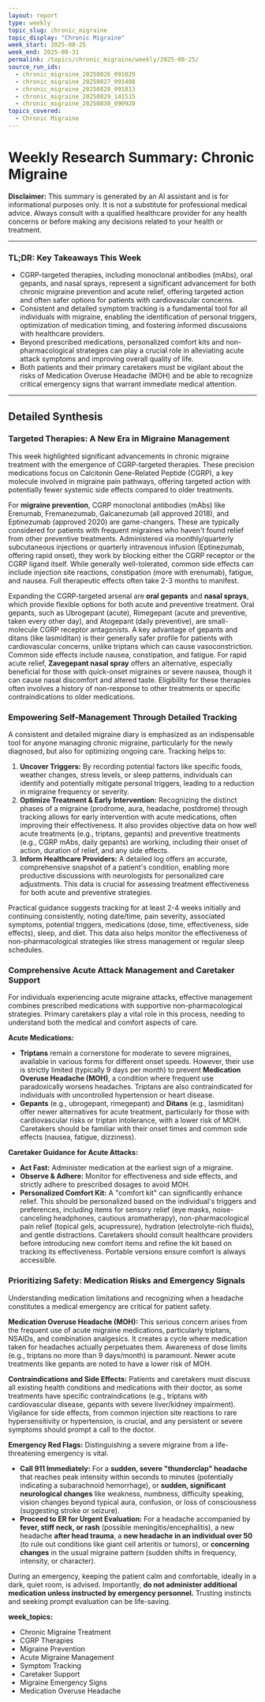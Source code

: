 ```yaml
---
layout: report
type: weekly
topic_slug: chronic_migraine
topic_display: "Chronic Migraine"
week_start: 2025-08-25
week_end: 2025-08-31
permalink: /topics/chronic_migraine/weekly/2025-08-25/
source_run_ids:
  - chronic_migraine_20250826_091029
  - chronic_migraine_20250827_091408
  - chronic_migraine_20250828_091013
  - chronic_migraine_20250829_141515
  - chronic_migraine_20250830_090920
topics_covered:
  - Chronic Migraine
---
```


# Weekly Research Summary: Chronic Migraine

**Disclaimer:** This summary is generated by an AI assistant and is for informational purposes only. It is not a substitute for professional medical advice. Always consult with a qualified healthcare provider for any health concerns or before making any decisions related to your health or treatment.

---

### **TL;DR: Key Takeaways This Week**

-   CGRP-targeted therapies, including monoclonal antibodies (mAbs), oral gepants, and nasal sprays, represent a significant advancement for both chronic migraine prevention and acute relief, offering targeted action and often safer options for patients with cardiovascular concerns.
-   Consistent and detailed symptom tracking is a fundamental tool for all individuals with migraine, enabling the identification of personal triggers, optimization of medication timing, and fostering informed discussions with healthcare providers.
-   Beyond prescribed medications, personalized comfort kits and non-pharmacological strategies can play a crucial role in alleviating acute attack symptoms and improving overall quality of life.
-   Both patients and their primary caretakers must be vigilant about the risks of Medication Overuse Headache (MOH) and be able to recognize critical emergency signs that warrant immediate medical attention.

---

## Detailed Synthesis

### Targeted Therapies: A New Era in Migraine Management

This week highlighted significant advancements in chronic migraine treatment with the emergence of CGRP-targeted therapies. These precision medications focus on Calcitonin Gene-Related Peptide (CGRP), a key molecule involved in migraine pain pathways, offering targeted action with potentially fewer systemic side effects compared to older treatments.

For **migraine prevention**, CGRP monoclonal antibodies (mAbs) like Erenumab, Fremanezumab, Galcanezumab (all approved 2018), and Eptinezumab (approved 2020) are game-changers. These are typically considered for patients with frequent migraines who haven't found relief from other preventive treatments. Administered via monthly/quarterly subcutaneous injections or quarterly intravenous infusion (Eptinezumab, offering rapid onset), they work by blocking either the CGRP receptor or the CGRP ligand itself. While generally well-tolerated, common side effects can include injection site reactions, constipation (more with erenumab), fatigue, and nausea. Full therapeutic effects often take 2-3 months to manifest.

Expanding the CGRP-targeted arsenal are **oral gepants** and **nasal sprays**, which provide flexible options for both acute and preventive treatment. Oral gepants, such as Ubrogepant (acute), Rimegepant (acute and preventive, taken every other day), and Atogepant (daily preventive), are small-molecule CGRP receptor antagonists. A key advantage of gepants and ditans (like lasmiditan) is their generally safer profile for patients with cardiovascular concerns, unlike triptans which can cause vasoconstriction. Common side effects include nausea, constipation, and fatigue. For rapid acute relief, **Zavegepant nasal spray** offers an alternative, especially beneficial for those with quick-onset migraines or severe nausea, though it can cause nasal discomfort and altered taste. Eligibility for these therapies often involves a history of non-response to other treatments or specific contraindications to older medications.

### Empowering Self-Management Through Detailed Tracking

A consistent and detailed migraine diary is emphasized as an indispensable tool for anyone managing chronic migraine, particularly for the newly diagnosed, but also for optimizing ongoing care. Tracking helps to:

1.  **Uncover Triggers:** By recording potential factors like specific foods, weather changes, stress levels, or sleep patterns, individuals can identify and potentially mitigate personal triggers, leading to a reduction in migraine frequency or severity.
2.  **Optimize Treatment & Early Intervention:** Recognizing the distinct phases of a migraine (prodrome, aura, headache, postdrome) through tracking allows for early intervention with acute medications, often improving their effectiveness. It also provides objective data on how well acute treatments (e.g., triptans, gepants) and preventive treatments (e.g., CGRP mAbs, daily gepants) are working, including their onset of action, duration of relief, and any side effects.
3.  **Inform Healthcare Providers:** A detailed log offers an accurate, comprehensive snapshot of a patient's condition, enabling more productive discussions with neurologists for personalized care adjustments. This data is crucial for assessing treatment effectiveness for both acute and preventive strategies.

Practical guidance suggests tracking for at least 2-4 weeks initially and continuing consistently, noting date/time, pain severity, associated symptoms, potential triggers, medications (dose, time, effectiveness, side effects), sleep, and diet. This data also helps monitor the effectiveness of non-pharmacological strategies like stress management or regular sleep schedules.

### Comprehensive Acute Attack Management and Caretaker Support

For individuals experiencing acute migraine attacks, effective management combines prescribed medications with supportive non-pharmacological strategies. Primary caretakers play a vital role in this process, needing to understand both the medical and comfort aspects of care.

**Acute Medications:**
*   **Triptans** remain a cornerstone for moderate to severe migraines, available in various forms for different onset speeds. However, their use is strictly limited (typically 9 days per month) to prevent **Medication Overuse Headache (MOH)**, a condition where frequent use paradoxically worsens headaches. Triptans are also contraindicated for individuals with uncontrolled hypertension or heart disease.
*   **Gepants** (e.g., ubrogepant, rimegepant) and **Ditans** (e.g., lasmiditan) offer newer alternatives for acute treatment, particularly for those with cardiovascular risks or triptan intolerance, with a lower risk of MOH. Caretakers should be familiar with their onset times and common side effects (nausea, fatigue, dizziness).

**Caretaker Guidance for Acute Attacks:**
*   **Act Fast:** Administer medication at the earliest sign of a migraine.
*   **Observe & Adhere:** Monitor for effectiveness and side effects, and strictly adhere to prescribed dosages to avoid MOH.
*   **Personalized Comfort Kit:** A "comfort kit" can significantly enhance relief. This should be personalized based on the individual's triggers and preferences, including items for sensory relief (eye masks, noise-canceling headphones, cautious aromatherapy), non-pharmacological pain relief (topical gels, acupressure), hydration (electrolyte-rich fluids), and gentle distractions. Caretakers should consult healthcare providers before introducing new comfort items and refine the kit based on tracking its effectiveness. Portable versions ensure comfort is always accessible.

### Prioritizing Safety: Medication Risks and Emergency Signals

Understanding medication limitations and recognizing when a headache constitutes a medical emergency are critical for patient safety.

**Medication Overuse Headache (MOH):** This serious concern arises from the frequent use of acute migraine medications, particularly triptans, NSAIDs, and combination analgesics. It creates a cycle where medication taken for headaches actually perpetuates them. Awareness of dose limits (e.g., triptans no more than 9 days/month) is paramount. Newer acute treatments like gepants are noted to have a lower risk of MOH.

**Contraindications and Side Effects:** Patients and caretakers must discuss all existing health conditions and medications with their doctor, as some treatments have specific contraindications (e.g., triptans with cardiovascular disease, gepants with severe liver/kidney impairment). Vigilance for side effects, from common injection site reactions to rare hypersensitivity or hypertension, is crucial, and any persistent or severe symptoms should prompt a call to the doctor.

**Emergency Red Flags:** Distinguishing a severe migraine from a life-threatening emergency is vital.
*   **Call 911 Immediately:** For a **sudden, severe "thunderclap" headache** that reaches peak intensity within seconds to minutes (potentially indicating a subarachnoid hemorrhage), or **sudden, significant neurological changes** like weakness, numbness, difficulty speaking, vision changes beyond typical aura, confusion, or loss of consciousness (suggesting stroke or seizure).
*   **Proceed to ER for Urgent Evaluation:** For a headache accompanied by **fever, stiff neck, or rash** (possible meningitis/encephalitis), a new headache **after head trauma**, a **new headache in an individual over 50** (to rule out conditions like giant cell arteritis or tumors), or **concerning changes** in the usual migraine pattern (sudden shifts in frequency, intensity, or character).

During an emergency, keeping the patient calm and comfortable, ideally in a dark, quiet room, is advised. Importantly, **do not administer additional medication unless instructed by emergency personnel.** Trusting instincts and seeking prompt evaluation can be life-saving.

**week_topics:**
- Chronic Migraine Treatment
- CGRP Therapies
- Migraine Prevention
- Acute Migraine Management
- Symptom Tracking
- Caretaker Support
- Migraine Emergency Signs
- Medication Overuse Headache
